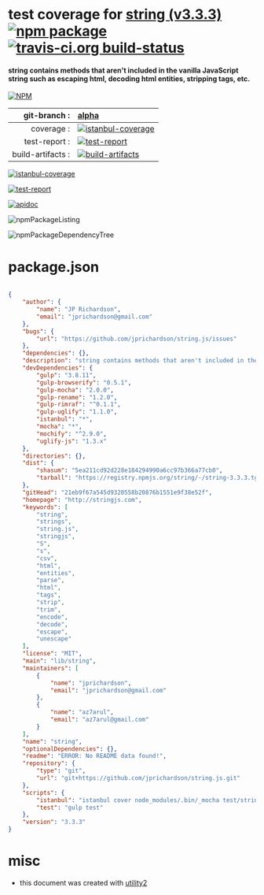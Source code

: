 # test coverage for  [string (v3.3.3)](http://stringjs.com)  [![npm package](https://img.shields.io/npm/v/npmtest-string.svg?style=flat-square)](https://www.npmjs.org/package/npmtest-string) [![travis-ci.org build-status](https://api.travis-ci.org/npmtest/node-npmtest-string.svg)](https://travis-ci.org/npmtest/node-npmtest-string)
#### string contains methods that aren't included in the vanilla JavaScript string such as escaping html, decoding html entities, stripping tags, etc.

[![NPM](https://nodei.co/npm/string.png?downloads=true)](https://www.npmjs.com/package/string)

| git-branch : | [alpha](https://github.com/npmtest/node-npmtest-string/tree/alpha)|
|--:|:--|
| coverage : | [![istanbul-coverage](https://npmtest.github.io/node-npmtest-string/build/coverage.badge.svg)](https://npmtest.github.io/node-npmtest-string/build/coverage.html/index.html)|
| test-report : | [![test-report](https://npmtest.github.io/node-npmtest-string/build/test-report.badge.svg)](https://npmtest.github.io/node-npmtest-string/build/test-report.html)|
| build-artifacts : | [![build-artifacts](https://npmtest.github.io/node-npmtest-string/glyphicons_144_folder_open.png)](https://github.com/npmtest/node-npmtest-string/tree/gh-pages/build)|

[![istanbul-coverage](https://npmtest.github.io/node-npmtest-string/build/screenCapture.buildCustomOrg.browser.coverage.html.png)](https://npmtest.github.io/node-npmtest-string/build/coverage.html/index.html)

[![test-report](https://npmtest.github.io/node-npmtest-string/build/screenCapture.buildCustomOrg.browser.%252Fhome%252Ftravis%252Fbuild%252Fnpmtest%252Fnode-npmtest-string%252Ftmp%252Fbuild%252Ftest-report.html.png)](https://npmtest.github.io/node-npmtest-string/build/test-report.html)

[![apidoc](https://npmdoc.github.io/node-npmdoc-string/build/screenCapture.buildApidoc.browser.%252Fhome%252Ftravis%252Fbuild%252Fnpmdoc%252Fnode-npmdoc-string%252Ftmp%252Fbuild%252Fapidoc.html.png)](https://npmdoc.github.io/node-npmdoc-string/build/apidoc.html)

![npmPackageListing](https://npmtest.github.io/node-npmtest-string/build/screenCapture.npmPackageListing.svg)

![npmPackageDependencyTree](https://npmtest.github.io/node-npmtest-string/build/screenCapture.npmPackageDependencyTree.svg)



# package.json

```json

{
    "author": {
        "name": "JP Richardson",
        "email": "jprichardson@gmail.com"
    },
    "bugs": {
        "url": "https://github.com/jprichardson/string.js/issues"
    },
    "dependencies": {},
    "description": "string contains methods that aren't included in the vanilla JavaScript string such as escaping html, decoding html entities, stripping tags, etc.",
    "devDependencies": {
        "gulp": "3.8.11",
        "gulp-browserify": "0.5.1",
        "gulp-mocha": "2.0.0",
        "gulp-rename": "1.2.0",
        "gulp-rimraf": "^0.1.1",
        "gulp-uglify": "1.1.0",
        "istanbul": "*",
        "mocha": "*",
        "mochify": "^2.9.0",
        "uglify-js": "1.3.x"
    },
    "directories": {},
    "dist": {
        "shasum": "5ea211cd92d228e184294990a6cc97b366a77cb0",
        "tarball": "https://registry.npmjs.org/string/-/string-3.3.3.tgz"
    },
    "gitHead": "21eb9f67a545d9320558b20876b1551e9f38e52f",
    "homepage": "http://stringjs.com",
    "keywords": [
        "string",
        "strings",
        "string.js",
        "stringjs",
        "S",
        "s",
        "csv",
        "html",
        "entities",
        "parse",
        "html",
        "tags",
        "strip",
        "trim",
        "encode",
        "decode",
        "escape",
        "unescape"
    ],
    "license": "MIT",
    "main": "lib/string",
    "maintainers": [
        {
            "name": "jprichardson",
            "email": "jprichardson@gmail.com"
        },
        {
            "name": "az7arul",
            "email": "az7arul@gmail.com"
        }
    ],
    "name": "string",
    "optionalDependencies": {},
    "readme": "ERROR: No README data found!",
    "repository": {
        "type": "git",
        "url": "git+https://github.com/jprichardson/string.js.git"
    },
    "scripts": {
        "istanbul": "istanbul cover node_modules/.bin/_mocha test/string.test.js",
        "test": "gulp test"
    },
    "version": "3.3.3"
}
```



# misc
- this document was created with [utility2](https://github.com/kaizhu256/node-utility2)

